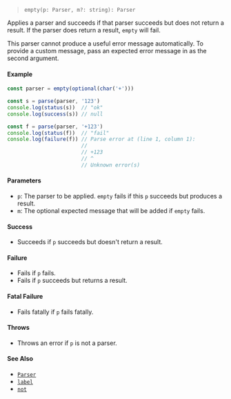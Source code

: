 <!--
 Copyright (c) 2020 Thomas J. Otterson
 
 This software is released under the MIT License.
 https://opensource.org/licenses/MIT
-->

> `empty(p: Parser, m?: string): Parser`

Applies a parser and succeeds if that parser succeeds but does not return a result. If the parser does return a result, `empty` will fail.

This parser cannot produce a useful error message automatically. To provide a custom message, pass an expected error message in as the second argument.

#### Example

```javascript
const parser = empty(optional(char('+')))

const s = parse(parser, '123')
console.log(status(s))  // "ok"
console.log(success(s)) // null

const f = parse(parser, '+123')
console.log(status(f))  // "fail"
console.log(failure(f)) // Parse error at (line 1, column 1):
                        //
                        // +123
                        // ^
                        // Unknown error(s)
```

#### Parameters

* `p`: The parser to be applied. `empty` fails if this `p` succeeds but produces a result.
* `m`: The optional expected message that will be added if `empty` fails.

#### Success

* Succeeds if `p` succeeds but doesn't return a result.

#### Failure

* Fails if `p` fails.
* Fails if `p` succeeds but returns a result.

#### Fatal Failure

* Fails fatally if `p` fails fatally.

#### Throws

* Throws an error if `p` is not a parser.

#### See Also

* [`Parser`](../types/parser.md)
* [`label`](label.md)
* [`not`](not.md)